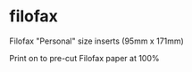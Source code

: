 # filofax
Filofax "Personal" size inserts (95mm x 171mm)

Print on to pre-cut Filofax paper at 100%
